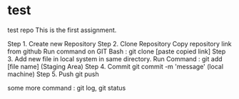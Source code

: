 # test
test repo
This is the first assignment.

Step 1. Create new Repository
Step 2. Clone Repository
	  Copy repository link from github
	  Run command on GIT Bash : git clone [paste copied link]
Step 3. Add new file in local system in same directory.
	  Run Command : git add [file name]
	  (Staging Area)
Step 4. Commit
	  git commit -m 'message'
	  (local machine)
Step 5. Push
	  git push

some more command : git log, git status